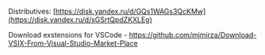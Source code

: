 Distributives: [https://disk.yandex.ru/d/GQs1WAGs3QcKMw](https://disk.yandex.ru/d/sGSrtQpdZKXLEg)

Download exstensions for VSCode - https://github.com/mjmirza/Download-VSIX-From-Visual-Studio-Market-Place
